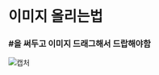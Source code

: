 # 이미지 올리는법
### #을 써두고 이미지 드래그해서 드랍해야함
![캡처](https://user-images.githubusercontent.com/100784510/167559364-2f5450da-6530-49cf-9a2e-14a0d1265f65.PNG)
